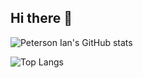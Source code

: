 ## Hi there 👋
![Peterson Ian's GitHub stats](https://github-readme-stats.vercel.app/api?username=peterson-ian&theme=transparent&show_icons=true)

![Top Langs](https://github-readme-stats.vercel.app/api/top-langs/?username=peterson-ian&hide_progress=true)
<!--
**peterson-ian/peterson-ian** is a ✨ _special_ ✨ repository because its `README.md` (this file) appears on your GitHub profile.

Here are some ideas to get you started:

- 🔭 I’m currently working on ...
- 🌱 I’m currently learning ...
- 👯 I’m looking to collaborate on ...
- 🤔 I’m looking for help with ...
- 💬 Ask me about ...
- 📫 How to reach me: ...
- 😄 Pronouns: ...
- ⚡ Fun fact: ...
-->

